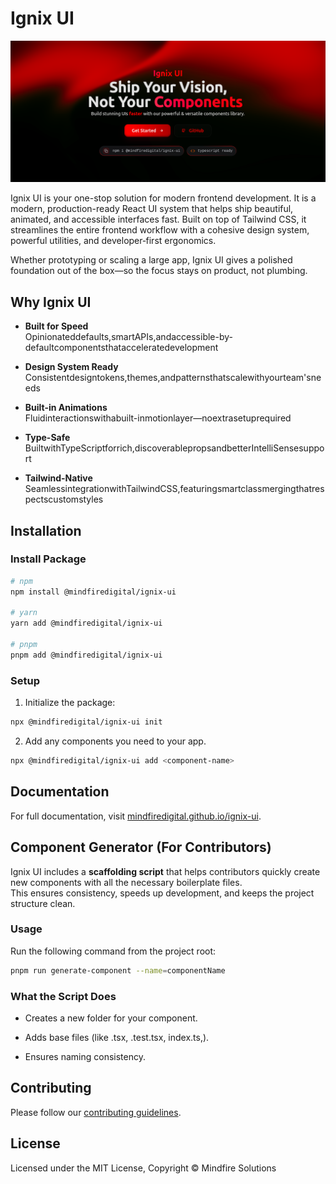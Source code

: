 # Ignix UI

![Docs](assets/docs.png)

Ignix UI is your one-stop solution for modern frontend development. It is a modern, production-ready React UI system that helps ship beautiful, animated, and accessible interfaces fast. Built on top of Tailwind CSS, it streamlines the entire frontend workflow with a cohesive design system, powerful utilities, and developer‑first ergonomics.

Whether prototyping or scaling a large app, Ignix UI gives a polished foundation out of the box—so the focus stays on product, not plumbing.

## Why Ignix UI

- **Built for Speed**  
  Opinionateddefaults,smartAPIs,andaccessible-by-defaultcomponentsthatacceleratedevelopment

- **Design System Ready**  
  Consistentdesigntokens,themes,andpatternsthatscalewithyourteam'sneeds

- **Built-in Animations**  
  Fluidinteractionswithabuilt-inmotionlayer—noextrasetuprequired

- **Type-Safe**  
  BuiltwithTypeScriptforrich,discoverablepropsandbetterIntelliSensesupport

- **Tailwind-Native**  
  SeamlessintegrationwithTailwindCSS,featuringsmartclassmergingthatrespectscustomstyles

## Installation

### Install Package

```bash
# npm
npm install @mindfiredigital/ignix-ui

# yarn
yarn add @mindfiredigital/ignix-ui

# pnpm
pnpm add @mindfiredigital/ignix-ui
```

### Setup

1. Initialize the package:

```bash
npx @mindfiredigital/ignix-ui init
```

2. Add any components you need to your app.

```bash
npx @mindfiredigital/ignix-ui add <component-name>
```

## Documentation

For full documentation, visit [mindfiredigital.github.io/ignix-ui](https://mindfiredigital.github.io/ignix-ui/).

## Component Generator (For Contributors)

Ignix UI includes a **scaffolding script** that helps contributors quickly create new components with all the necessary boilerplate files.  
This ensures consistency, speeds up development, and keeps the project structure clean.

### Usage

Run the following command from the project root:

```bash
pnpm run generate-component --name=componentName
```

### What the Script Does

- Creates a new folder for your component.

- Adds base files (like .tsx, .test.tsx, index.ts,).

- Ensures naming consistency.

## Contributing

Please follow our [contributing guidelines](https://mindfiredigital.github.io/ignix-ui/docs/contribution-guide/how-to-contribute).

## License

Licensed under the MIT License, Copyright © Mindfire Solutions
